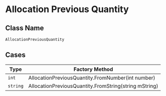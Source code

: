 
# Allocation Previous Quantity

## Class Name

`AllocationPreviousQuantity`

## Cases

| Type | Factory Method |
|  --- | --- |
| `int` | AllocationPreviousQuantity.FromNumber(int number) |
| `string` | AllocationPreviousQuantity.FromString(string mString) |

